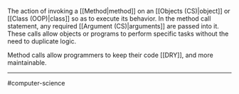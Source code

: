 The action of invoking a [[Method|method]] on an [[Objects (CS)|object]] or [[Class (OOP)|class]] so as to execute its behavior. In the method call statement, any required [[Argument (CS)|arguments]] are passed into it. These calls allow objects or programs to perform specific tasks without the need to duplicate logic.

Method calls allow programmers to keep their code [[DRY]], and more maintainable.

---
#computer-science 